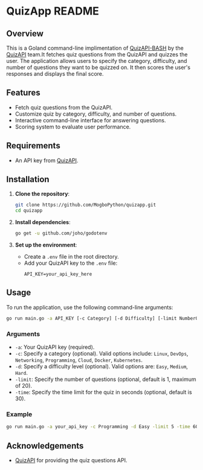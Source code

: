# QuizApp README

## Overview

This is a Goland command-line implimentation of [QuizAPI-BASH](https://github.com/QuizAPI/QuizAPI-BASH) by the [QuizAPI](https://quizapi.io/) team.It fetches quiz questions from the QuizAPI and quizzes the user. The application allows users to specify the category, difficulty, and number of questions they want to be quizzed on. It then scores the user's responses and displays the final score.

## Features

- Fetch quiz questions from the QuizAPI.
- Customize quiz by category, difficulty, and number of questions.
- Interactive command-line interface for answering questions.
- Scoring system to evaluate user performance.

## Requirements
- An API key from [QuizAPI](https://quizapi.io/).

## Installation

1. **Clone the repository**:
   ```sh
   git clone https://github.com/MogboPython/quizapp.git
   cd quizapp
   ```

2. **Install dependencies**:
   ```sh
   go get -u github.com/joho/godotenv
   ```

3. **Set up the environment**:
   - Create a `.env` file in the root directory.
   - Add your QuizAPI key to the `.env` file:
     ```env
     API_KEY=your_api_key_here
     ```

## Usage

To run the application, use the following command-line arguments:

```sh
go run main.go -a API_KEY [-c Category] [-d Difficulty] [-limit NumberOfQuestions]
```

### Arguments

- `-a`: Your QuizAPI key (required).
- `-c`: Specify a category (optional). Valid options include: `Linux`, `DevOps`, `Networking`, `Programming`, `Cloud`, `Docker`, `Kubernetes`.
- `-d`: Specify a difficulty level (optional). Valid options are: `Easy`, `Medium`, `Hard`.
- `-limit`: Specify the number of questions (optional, default is 1, maximum of 20).
- `-time`: Specify the time limit for the quiz in seconds (optional, default is 30).

### Example

```sh
go run main.go -a your_api_key -c Programming -d Easy -limit 5 -time 60
```

## Acknowledgements
- [QuizAPI](https://quizapi.io/) for providing the quiz questions API.
